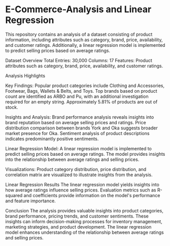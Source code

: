 # E-Commerce-Analysis and Linear Regression

This repository contains an analysis of a dataset consisting of product information, including attributes such as category, brand, price, availability, and customer ratings. Additionally, a linear regression model is implemented to predict selling prices based on average ratings.

Dataset Overview
Total Entries: 30,000
Columns: 17
Features: Product attributes such as category, brand, price, availability, and customer ratings.

Analysis Highlights

Key Findings:
Popular product categories include Clothing and Accessories, Footwear, Bags, Wallets & Belts, and Toys.
Top brands based on product count are identified as ARBO and Pu, with an additional investigation required for an empty string.
Approximately 5.81% of products are out of stock.

Insights and Analysis:
Brand performance analysis reveals insights into brand reputation based on average selling prices and ratings.
Price distribution comparison between brands York and Oka suggests broader market presence for Oka.
Sentiment analysis of product descriptions indicates predominantly positive sentiments.

Linear Regression Model:
A linear regression model is implemented to predict selling prices based on average ratings.
The model provides insights into the relationship between average ratings and selling prices.

Visualizations:
Product category distribution, price distribution, and correlation matrix are visualized to illustrate insights from the analysis.

Linear Regression Results
The linear regression model yields insights into how average ratings influence selling prices.
Evaluation metrics such as R-squared and coefficients provide information on the model's performance and feature importance.

Conclusion
The analysis provides valuable insights into product categories, brand performance, pricing trends, and customer sentiments.
These insights can inform decision-making processes for inventory management, marketing strategies, and product development.
The linear regression model enhances understanding of the relationship between average ratings and selling prices.
